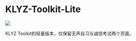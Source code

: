 # KLYZ-Toolkit-Lite

![]( https://img.shields.io/badge/Powered_By-Electron-green)

KLYZ Toolkit的轻量版本，仅保留无声自习与诚信考试两个页面。

